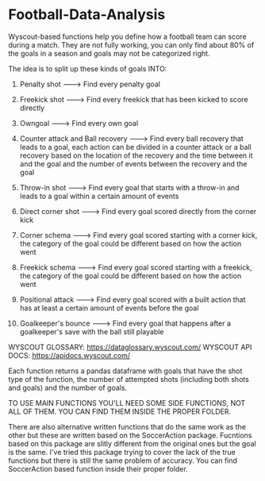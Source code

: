 # Football-Data-Analysis

Wyscout-based functions help you define how a football team can score during a match.
They are not fully working, you can only find about 80% of the goals in a season and goals may not be categorized right.

The idea is to split up these kinds of goals INTO:

1. Penalty shot ---> Find every penalty goal

2. Freekick shot ---> Find every freekick that has been kicked to score directly

3. Owngoal ---> Find every own goal

4. Counter attack and Ball recovery ---> Find every ball recovery that leads to a goal, each action can be divided in a counter attack or a ball recovery based on the location of the recovery and the time between it and the goal and the number of events between the recovery and the goal

5. Throw-in shot ---> Find every goal that starts with a throw-in and leads to a goal within a certain amount of events

6. Direct corner shot ---> Find every goal scored directly from the corner kick

7. Corner schema ---> Find every goal scored starting with a corner kick, the category of the goal could be different based on how the action went

8. Freekick schema ---> Find every goal scored starting with a freekick, the category of the goal could be different based on how the action went

9. Positional attack ---> Find every goal scored with a built action that has at least a certain amount of events before the goal

10. Goalkeeper's bounce ---> Find every goal that happens after a goalkeeper's save with the ball still playable

WYSCOUT GLOSSARY: https://dataglossary.wyscout.com/ WYSCOUT API DOCS: https://apidocs.wyscout.com/

Each function returns a pandas dataframe with goals that have the shot type of the function, the number of attempted shots (including both shots and goals) and the number of goals.

TO USE MAIN FUNCTIONS YOU'LL NEED SOME SIDE FUNCTIONS, NOT ALL OF THEM. YOU CAN FIND THEM INSIDE THE PROPER FOLDER.

There are also alternative written functions that do the same work as the other but these are written based on the SoccerAction package. Fucntions based on this package are slitly different from the original ones but the goal is the same. I've tried this package trying to cover the lack of the true functions but there is still the same problem of accuracy. You can find SoccerAction based function inside their proper folder.
